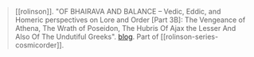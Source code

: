 > [[rolinson]]. "OF BHAIRAVA AND BALANCE – Vedic, Eddic, and Homeric perspectives on Lore and Order [Part 3B]: The Vengeance of Athena, The Wrath of Poseidon, The Hubris Of Ajax the Lesser And Also Of The Undutiful Greeks". [blog](https://aryaakasha.com/2019/12/07/of-bhairava-and-balance-vedic-eddic-and-homeric-perspectives-on-lore-and-order-part-3b-the-vengeance-of-athena-the-wrath-of-poseidon-the-hubris-of-ajax-the-lesser-and-also-of-the-undutiful-gr/). Part of [[rolinson-series-cosmicorder]].